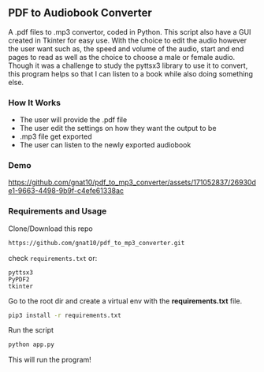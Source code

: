 ## PDF to Audiobook Converter
A .pdf files to .mp3 convertor, coded in Python. This script also have a GUI created in Tkinter for easy use. With the choice to edit the audio however the user want such as, the speed and volume of the audio, start and end pages to read as well as the choice to choose a male or female audio. Though it was a challenge to study the pyttsx3 library to use it to convert, this program helps so that I can listen to a book while also doing something else.
### How It Works
- The user will provide the .pdf file
- The user edit the settings on how they want the output to be
- .mp3 file get exported
- The user can listen to the newly exported audiobook
### Demo
https://github.com/gnat10/pdf_to_mp3_converter/assets/171052837/26930de1-9663-4498-9b9f-c4efe61338ac

### Requirements and Usage
Clone/Download this repo 
```bash
https://github.com/gnat10/pdf_to_mp3_converter.git
```
check `requirements.txt` or:
```shell
pyttsx3
PyPDF2
tkinter
```
Go to the root dir and create a virtual env with the **requirements.txt** file.
```bash
pip3 install -r requirements.txt
```
Run the script
```bash
python app.py
```
This will run the program!
